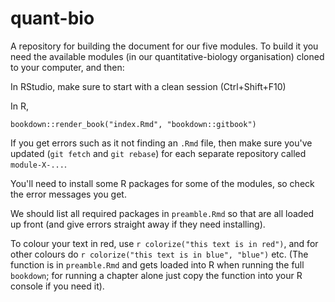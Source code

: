 # quant-bio 

A repository for building the document for our five modules. To build it you need the available modules (in our quantitative-biology organisation) cloned to your computer, and then:

In RStudio, make sure to start with a clean session (Ctrl+Shift+F10)

In R,
 
```
bookdown::render_book("index.Rmd", "bookdown::gitbook")
```

If you get errors such as it not finding an `.Rmd` file, then make sure you've updated (`git fetch` and `git rebase`) for each separate repository called `module-X-...`. 

You'll need to install some R packages for some of the modules, so check the error messages you get.

We should list all required packages in `preamble.Rmd` so that are all loaded up front (and give errors straight away if they need installing).

To colour your text in red, use `r colorize("this text is in red")`, and for other colours do `r colorize("this text is in blue", "blue")` etc. (The function is in `preamble.Rmd` and gets loaded into R when running the full `bookdown`; for running a chapter alone just copy the function into your R console if you need it).
   


